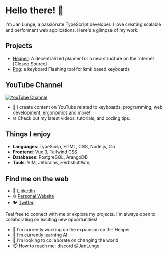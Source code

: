 <!-- Jan Lunge -->
# Hello there! 👋

I'm Jan Lunge, a passionate TypeScript developer. I love creating scalable and performant web applications. Here's a glimpse of my work:

## Projects

- [Heaper](https://heaper.de): A decentralized planner for a new structure on the internet [Closed Source]
- [Pog](https://github.com/JanLunge/pog): a keyboard Flashing tool for kmk based keyboards

## YouTube Channel

[![YouTube Channel](https://img.shields.io/badge/-Subscribe-red?style=for-the-badge&logo=youtube)](https://www.youtube.com/JanLunge)
- 🎥 I create content on YouTube related to keyboards, programming, web development, ergonomics and more!
- 🌐 Check out my latest videos, tutorials, and coding tips.

## Things I enjoy

- **Languages**: TypeScrip, HTML, CSS, Node.js, Go
- **Frontend**: Vue 3, Tailwind CSS
- **Databases**: PostgreSQL, ArangoDB
- **Tools**: VIM, Jetbrains, HerbstluftWm,

## Find me on the web

- 💼 [LinkedIn](https://www.linkedin.com/in/jan-lunge-9381881b4/)
- 🌐 [Personal Website](https://blog.heaper.de)
- 🐦 [Twitter](https://twitter.com/JanLunge)

Feel free to connect with me or explore my projects. I'm always open to collaborating on exciting new opportunities!

<!--
Badges, stats, or any other visually appealing elements can be added here using Markdown or HTML.
-->


- 🔭 I’m currently working on the expansion on the Heaper
- 🌱 I’m currently learning AI
- 👯 I’m looking to collaborate on changing the world
- 📫 How to reach me: discord @JanLunge
